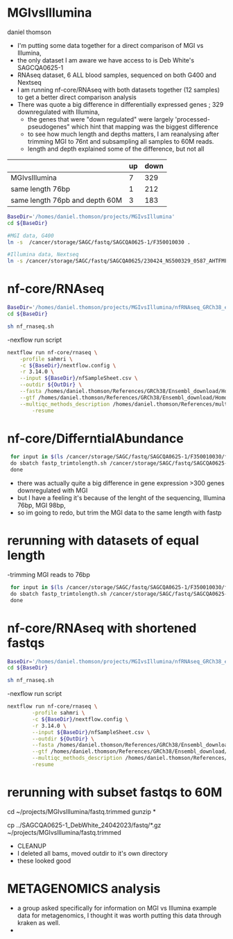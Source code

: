 # MGIvsIllumina
daniel thomson

- I'm putting some data together for a direct comparison of MGI vs Illumina,
- the only dataset I am aware we have access to is Deb White's SAGCQA0625-1
- RNAseq dataset, 6 ALL blood samples, sequenced on both G400 and Nextseq
- I am running nf-core/RNAseq with both datasets together (12 samples) to get a better direct comparison analysis
- There was quote a big difference in differentially expressed genes ; 329 downregulated with Illumina, 
	- the genes that were "down regulated" were largely 'processed-pseudogenes" which hint that mapping was the biggest difference
	- to see how much length and depths matters, I am reanalysing after trimming MGI to 76nt and subsampling all samples to 60M reads.
	- length and depth explained some of the difference, but not all 

|                                | up | down |
| ------------------------------ | -- | ---- |
| MGIvsIllumina                  | 7  | 329  |
| same length 76bp               | 1  | 212  |
| same length 76pb and depth 60M | 3  | 183  |

```bash
BaseDir='/homes/daniel.thomson/projects/MGIvsIllumina'
cd ${BaseDir}

#MGI data, G400
ln -s  /cancer/storage/SAGC/fastq/SAGCQA0625-1/F350010030 .

#Illumina data, Nextseq
ln -s /cancer/storage/SAGC/fastq/SAGCQA0625/230424_NS500329_0587_AHTFMFBGXN/SAGCQA0625-1_DebWhite_24042023/ .

```
# nf-core/RNAseq

```bash
BaseDir='/homes/daniel.thomson/projects/MGIvsIllumina/nfRNAseq_GRCh38_ensembl'
cd ${BaseDir}

sh nf_rnaseq.sh 
```
-nexflow run script
```bash
nextflow run nf-core/rnaseq \
	-profile sahmri \
	-c ${BaseDir}/nextflow.config \
	-r 3.14.0 \
	--input ${BaseDir}/nfSampleSheet.csv \
	--outdir ${OutDir} \
	--fasta /homes/daniel.thomson/References/GRCh38/Ensembl_download/Homo_sapiens.GRCh38.dna_sm.primary_assembly.fa \
	--gtf /homes/daniel.thomson/References/GRCh38/Ensembl_download/Homo_sapiens.GRCh38.111.gtf \
	--multiqc_methods_description /homes/daniel.thomson/References/multiqc_config_logo.yml \
        -resume

```
# nf-core/DifferntialAbundance



```bash
 for input in $(ls /cancer/storage/SAGC/fastq/SAGCQA0625-1/F350010030/fastq/*R1_001.fastq.gz | awk -F "/" '{print $NF}' ) \
 do sbatch fastp_trimtolength.sh /cancer/storage/SAGC/fastq/SAGCQA0625-1/F350010030/fastq/$input /cancer/storage/SAGC/fastq/SAGCQA0625-1/F350010030/fastq/${input/R1/R2} \
 done
```
- there was actually quite a big difference in gene expression >300 genes downregulated with MGI
- but I have a feeling it's because of the lenght of the sequencing, Illumina 76bp, MGI 98bp,
- so im going to redo, but trim the MGI data to the same length with fastp

# rerunning with datasets of equal length
-trimming MGI reads to 76bp

```bash
 for input in $(ls /cancer/storage/SAGC/fastq/SAGCQA0625-1/F350010030/fastq/*R1_001.fastq.gz | awk -F "/" '{print $NF}' ) \
 do sbatch fastp_trimtolength.sh /cancer/storage/SAGC/fastq/SAGCQA0625-1/F350010030/fastq/$input /cancer/storage/SAGC/fastq/SAGCQA0625-1/F350010030/fastq/${input/R1/R2} \
 done
```

# nf-core/RNAseq with shortened fastqs

```bash
BaseDir='/homes/daniel.thomson/projects/MGIvsIllumina/nfRNAseq_GRCh38_ensembl_trimmed'
cd ${BaseDir}

sh nf_rnaseq.sh
```
-nexflow run script
```bash
nextflow run nf-core/rnaseq \
        -profile sahmri \
        -c ${BaseDir}/nextflow.config \
        -r 3.14.0 \
        --input ${BaseDir}/nfSampleSheet.csv \
        --outdir ${OutDir} \
        --fasta /homes/daniel.thomson/References/GRCh38/Ensembl_download/Homo_sapiens.GRCh38.dna_sm.primary_assembly.fa \
        --gtf /homes/daniel.thomson/References/GRCh38/Ensembl_download/Homo_sapiens.GRCh38.111.gtf \
        --multiqc_methods_description /homes/daniel.thomson/References/multiqc_config_logo.yml \
        -resume

```
# rerunning with subset fastqs to 60M
cd ~/projects/MGIvsIllumina/fastq.trimmed
gunzip *

cp ../SAGCQA0625-1_DebWhite_24042023/fastq/*.gz ~/projects/MGIvsIllumina/fastq.trimmed


- CLEANUP
- I deleted all bams, moved outdir to it's own directory
- these looked good

# METAGENOMICS analysis
- a group asked specifically for information on MGI vs Illumina example data for metagenomics, I thought it was worth putting this data through kraken as well.
-
